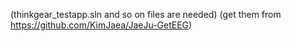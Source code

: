 (thinkgear_testapp.sln and so on files are needed)
(get them from https://github.com/KimJaea/JaeJu-GetEEG)
